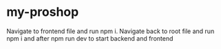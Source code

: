 # my-proshop
Navigate to frontend file and run npm i. 
Navigate back to root file and run npm i and after npm run dev to start backend and frontend
